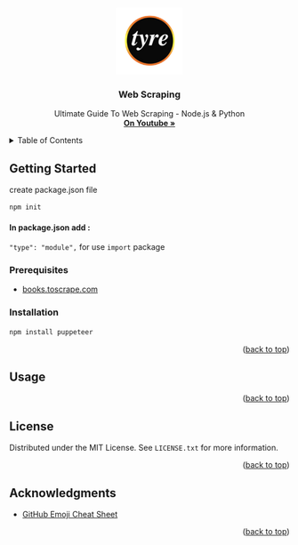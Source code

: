 <a id="readme-top"></a>


<!-- PROJECT LOGO -->
<br />
<div align="center">
  <a href="">
    <img src="https://raw.githubusercontent.com/seaboie/images/main/images/logoTransparent.png" alt="Logo" width="120" height="120">
  </a>

  <h3 align="center">Web Scraping</h3>

  <p align="center">
    Ultimate Guide To Web Scraping - Node.js & Python 
    <br />
    <a href="https://www.youtube.com/watch?v=XMu46BRPLqA"><strong>On Youtube »</strong></a>
    <br />
    
  </p>
</div>



<!-- TABLE OF CONTENTS -->
<details>
  <summary>Table of Contents</summary>
  <ol>
    <li>
      <a href="#getting-started">Getting Started</a>
      <ul>
        <li><a href="#prerequisites">Prerequisites</a></li>
        <li><a href="#installation">Installation</a></li>
      </ul>
    </li>
    <li><a href="#usage">Usage</a></li>
    <li><a href="#license">License</a></li>
    <li><a href="#acknowledgments">Acknowledgments</a></li>
  </ol>
</details>




<!-- GETTING STARTED -->
## Getting Started

create package.json file  

```bash
npm init
```  

#### In package.json add :  
`"type": "module",` for use `import` package

### Prerequisites  
- [books.toscrape.com](https://books.toscrape.com/)  

### Installation

```bash
npm install puppeteer
```  

<p align="right">(<a href="#readme-top">back to top</a>)</p>



<!-- USAGE EXAMPLES -->
## Usage



<p align="right">(<a href="#readme-top">back to top</a>)</p>







<!-- LICENSE -->
## License

Distributed under the MIT License. See `LICENSE.txt` for more information.

<p align="right">(<a href="#readme-top">back to top</a>)</p>




<!-- ACKNOWLEDGMENTS -->
## Acknowledgments  

* [GitHub Emoji Cheat Sheet](https://www.webpagefx.com/tools/emoji-cheat-sheet)



<p align="right">(<a href="#readme-top">back to top</a>)</p>



<!-- MARKDOWN LINKS & IMAGES -->
<!-- https://www.markdownguide.org/basic-syntax/#reference-style-links -->
[logo-image]:https://raw.githubusercontent.com/seaboie/images/main/images/logoTransparent.png

